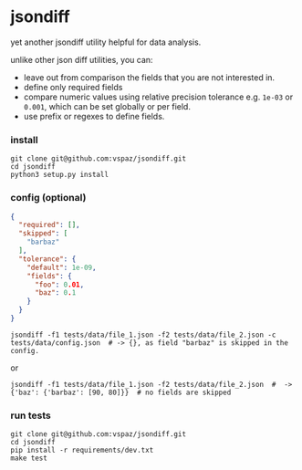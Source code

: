 # jsondiff
yet another jsondiff utility helpful for data analysis.

unlike other json diff utilities, you can:
* leave out from comparison the fields that you are not interested in.
* define only required fields
* compare numeric values using relative precision tolerance e.g. `1e-03` or `0.001`, which can be set globally or per field.
* use prefix or regexes to define fields.

### install

```shell
git clone git@github.com:vspaz/jsondiff.git
cd jsondiff
python3 setup.py install
```

### config (optional)

```json
{
  "required": [],
  "skipped": [
    "barbaz"
  ],
  "tolerance": {
    "default": 1e-09,
    "fields": {
      "foo": 0.01,
      "baz": 0.1
    }
  }
}
```

```shell
jsondiff -f1 tests/data/file_1.json -f2 tests/data/file_2.json -c tests/data/config.json  # -> {}, as field "barbaz" is skipped in the config.
```

or
```shell
jsondiff -f1 tests/data/file_1.json -f2 tests/data/file_2.json  #  -> {'baz': {'barbaz': [90, 80]}}  # no fields are skipped
```

### run tests
```shell
git clone git@github.com:vspaz/jsondiff.git
cd jsondiff
pip install -r requirements/dev.txt
make test

```
